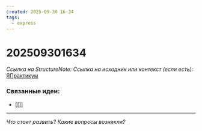 ```yaml
---
created: 2025-09-30 16:34
tags:
  - express
---
```

# 202509301634
*Ссылка на StructureNote:* 
*Ссылка на исходник или контекст (если есть):* [ЯПрактикум](https://practicum.yandex.ru/learn/backend-nodejs/courses/16b47298-e20d-4fde-9619-1ab305039a00/sprints/564238/topics/511a777e-323b-4964-9150-d06eaeb48080/lessons/3d8e13d7-2dcf-49d1-aac9-2931ec400478/)


### Связанные идеи:
* [[]]
---

*Что стоит развить? Какие вопросы возникли?*